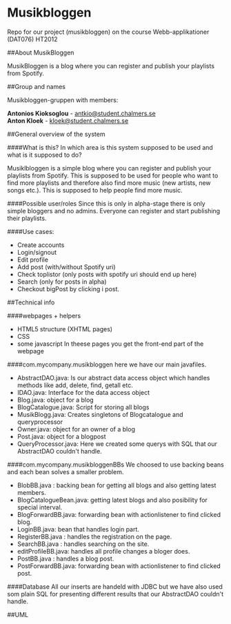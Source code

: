 Musikbloggen
============

Repo for our project (musikbloggen) on the course Webb-applikationer (DAT076) HT2012

##About MusikBloggen


MusikBloggen is a blog where you can register and publish your playlists from Spotify.

##Group and names

Musikbloggen-gruppen with members:

<b>Antonios Kioksoglou</b> - antkio@student.chalmers.se<br/>
<b>Anton Kloek</b> - kloek@student.chalmers.se


##General overview of the system

####What is this? In which area is this system supposed to be used and what is it supposed to do?

Musiklbloggen is a simple blog where you can register and publish your playlists from Spotify. This is supposed to be used for people
who want to find more playlists and therefore also find more music (new artists, new songs etc.). 
This is supposed to help people find more music.

####Possible user/roles
Since this is only in alpha-stage there is only simple bloggers and no admins. Everyone can register and start publishing their playlists.


####Use cases:

- Create accounts
- Login/signout
- Edit profile
- Add post (with/without Spotify uri)
- Check toplistor (only posts with spotify uri should end up here)
- Search (only for posts in alpha)
- Checkout bigPost by clicking i post.


##Technical info

####webpages + helpers
- HTML5 structure (XHTML pages)
- CSS
- some javascript
In theese pages you get the front-end part of the webpage

####com.mycompany.musikbloggen
here we have our main javafiles.

- AbstractDAO.java: Is our abstract data access object which handles methods like add, delete, find, getall etc.
- IDAO.java: Interface for the data access object
- Blog.java: object for a blog
- BlogCatalogue.java: Script for storing all blogs
- MusikBlogg.java: Creates singletons of Blogcatalogue and queryprocessor
- Owner.java: object for an owner of a blog
- Post.java: object for a blogpost
- QueryProcessor.java: Here we created some querys with SQL that our AbstractDAO couldn't handle.

####com.mycompany.musikbloggenBBs
We choosed to use backing beans and each bean solves a smaller problem.

- BlobBB.java : backing bean for getting all blogs and also getting latest members.
- BlogCatalogueBean.java: getting latest blogs and also posibility for special interval.
- BlogForwardBB.java: forwarding bean with actionlistener to find clicked blog.
- LoginBB.java: bean that handles login part.
- RegisterBB.java : handles the registration on the page.
- SearchBB.java : handles searching on the site.
- editProfileBB.java: handles all profile changes a bloger does.
- PostBB.java : handles a blog post.
- PostForwardBB.java: forwarding bean with actionlistener to find clicked post.

####Database
All our inserts are handeld with JDBC but we have also used som plain SQL for presenting different results that our
AbstractDAO couldn't handle.

##UML
